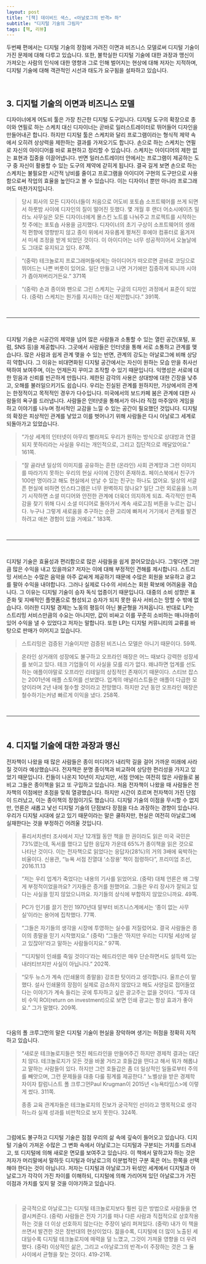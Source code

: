 ```yaml
---
layout: post
title: "[책] 데이비드 색스, <아날로그의 반격> 하"
subtitle: "디지털 기술의 그림자"
tags: [책, 리뷰]
---
```




두번째 편에서는 디지털 기술의 장점에 가려진 이면과 비즈니스 모델로써 디지털 기술이 가진 문제에 대해 다루고 있습니다. 또한, 불학실한 디지털 기술에 대한 과장과 맹신이 가져오는 사람의 인식에 대한 영향과 그로 인해 벌어지는 현상에 대해 저자는 지적하며, 디지털 기술에 대해 객관적인 시선과 태도가 요구됨을 설파하고 있습니다.

<br>



## 3. 디지털 기술의 이면과 비즈니스 모델

디자이너에게 어도비 툴은 가장 친근한 디지털 도구입니다. 디지털 도구의 확장으로 종이와 연필로 하는 스케치 대신 디자이너는 곧바로 일러스트레이터로 뛰어들어 디자인을 만들어내곤 합니다. 하지만 디지털 툴은 스케치와 달리 프로그램이라는 형식적 제약 속에서 오히려 상상력을 제한하는 결과를 가져오기도 합니다. 손으로 하는 스케치는 연필로 자신의 아이디어를 바로 표현하고 정리할 수 있습니다. 스케치는 아이디어의 제한 없는 표현과 집중을 이끌어냅니다. 반면 일러스트레이터 안에서는 프로그램이 제공하는 도구 중 자신이 활용할 수 있는 도구의 제약에 갇히게 됩니다. 결국 길게 보면 손으로 하는 스케치는 불필요한 시간적 낭비를 줄이고 프로그램을 아이디어 구현의 도구만으로 사용함으로써 작업의 효율을 높인다고 볼 수 있습니다. 이는 디자이너 뿐만 아니라 프로그래머도 마찬가지입니다.

> 당시 회사의 모든 디자이너들이 처음으로 어도비 포토숍 소프트웨어를 쓰게 되면서 하룻밤 사이에 디자인의 질이 떨어진 듯했다. 몇 개월 후 랜더 어소시에이츠 밀라노 사무실은 모든 디자이너에게 몰스킨 노트를 나눠주고 프로젝트를 시작하는 첫 주에는 포토숍 사용을 금지했다. 디자이너의 초기 구상이 소프트웨어의 생래적 편향에 영향받지 않고 종이 위에서 자유롭게 펼쳐진 후에야 컴퓨터로 옮겨져서 미세 조정을 받게 되었던 것이다. 이 아이디어는 너무 성공적이어서 오늘날에도 그대로 유지되고 있다. 87쪽.

> “(중략) 테크놀로지 프로그래머들에게는 아이디어가 떠오르면 곧바로 코딩으로 뛰어드는 나쁜 버릇이 있어요. 일단 만들고 나면 거기에만 집중하게 되니까 시야가 좁아져버리거든요.” 371쪽

> “(중략) 손과 종이와 펜으로 그린 스케치는 구글의 디자인 과정에서 표준이 되었다. (중략) 스케치는 뭔가를 지시하는 대신 제안합니다.” 391쪽.

<br>

------

<br>

디지털 기술은 시공간의 제약을 넘어 많은 사람들과 소통할 수 있는 열린 공간(포털, 포럼, SNS 등)을 제공합니다. 그곳에서 사람들은 인터넷을 통해 서로 소통하고 관계를 맺습니다. 많은 사람과 쉽게 관계 맺을 수 있는 반면, 관계의 강도는 아날로그에 비해 상당히 약합니다. 그 이유는 비대면화된 디지털 공간에서는 자신이 원하는 모습 만을 취사선택하여 보여주며, 이는 언제든지 꾸미고 조작할 수 있기 때문입니다. 익명성은 서로에 대한 믿음과 신뢰를 빈곤하게 만듭니다. 제한된 감각의 사용은 상대방에 대한 긴장을 낮추고, 오해를 불러일으키기도 쉽습니다. 우리는 진실된 관계를 원하지만, 가상에서의 관계는 한정적이고 목적적인 경우가 다수입니다. 미국에서의 보드카페 붐은 관계에 대한 사람들의 욕구를 드러냅니다. 사람들은 인터넷을 통해서가 아니라 직접 마주앉아 게임을 하고 이야기를 나누며 정서적인 교감을 느낄 수 있는 공간이 필요했던 것입니다. 디지털의 확장은 피상적인 관계를 낳았고 이를 벗어나기 위해 사람들은 다시 아날로그 세계로 되돌아가고 있었습니다.

> “가상 세계의 인터넷이 아무리 빨라져도 우리가 원하는 방식으로 상대방과 연결되지 못하리라는 사실을 우리는 개인적으로, 그리고 집단적으로 깨달았어요." 161쪽.

> “잘 골라낸 일상의 이미지를 공유하는 흔한 (온라인) 사회 관계망과 그런 이미지를 따라가지 못하는 우리의 현실 사이에 긴장이 존재하죠. 페이스북에서 친구가 100만 명이라고 해도 현실에서 만날 수 있는 친구는 하나도 없어요. 일상의 서글픈 현실에 비하면 인스타그램은 너무 완벽하지 않나요? 일단 그런 외로움을 느끼기 시작하면 소셜 미디어와 안전한 관계에 더욱더 의지하게 되죠. 즉각적인 만족감을 찾기 위해 다시 소셜 미디어로 돌아가서 계속 새로고침 버튼을 누르는 겁니다. 누구나 그렇게 새로움을 추구하는 순환 고리에 빠져서 거기에서 관계를 발견하려고 애쓴 경험이 있을 거예요.” 183쪽.

<br>

------

<br>

디지털 기술은 효율성과 편리함으로 많은 사람들을 쉽게 끌어모았습니다. 그렇다면 그만큼 많은 수익을 내고 있을까요? 저자는 이에 대해 부정적인 견해를 제시합니다. 스트리밍 서비스는 수많은 음악을 아주 값싸게 제공하기 때문에 수많은 회원을 보유하고 광고를 팔아 수익을 내야합니다. 그러나 실제로 다수의 서비스는 회원 확보에 어려움을 겪습니다. 그 이유는 디지털 기술이 승자 독식 업종이기 때문입니다. 대중의 소비 성향은 표준화 및 지배적인 플랫폼으로 형성되고 승자가 되지 못한 유사 서비스는 망할 수 밖에 없습니다. 이러한 디지털 경제는 노동의 평등이 아닌 불균형을 가져옵니다. 반대로 LP는 스트리밍 서비스만큼의 수요는 아니지만, 값이 비싸고 이를 꾸준히 소비하는 매니아층이 있어 수익을 낼 수 있었다고 저자는 말합니다. 또한 LP는 디지털 커뮤니티의 교류를 바탕으로 판매가 이어지고 있습니다.

> 스트리밍은 검증된 기술이지만 검증된 비즈니스 모델은 아니기 때문이다. 59쪽.

> 온라인 상거래의 성장에도 불구하고 오프라인 매장은 어느 때보다 강력한 성장세를 보이고 있다. 테크 기업들이 이 사실을 모를 리가 없다. 왜냐하면 업계를 선도하는 애플이야말로 오프라인 리테일의 상징적인 존재이기 때문이다. 스티브 잡스는 2001년에 애플 스토어를 선보였다. 업계의 애널리스트들은 애플이 다급한 모양이라며 2년 내에 철수할 것이라고 전망했다. 하지만 2년 동안 오프라인 매장은 철수하기는커녕 빠르게 이익을 냈다. 258쪽.

<br>

------

<br>

## **4. 디지털 기술에 대한 과장과 맹신**

전자책이 나왔을 때 많은 사람들은 종이 미디어가 내리막 길을 걸어 가까운 미래에 사라질 것이라 예상했습니다. 전자책은 분명 종이책과 비교하여 상당한 편리성을 가지고 있었기 때문입니다. 킨들이 나온지 10년이 지났지만, 서점 안에는 여전히 많은 사람들로 붐비고 그들은 종이책을 읽고 또 구입하고 있습니다. 처음 전자책이 나왔을 때 사람들은 전자책의 이점에만 초점을 맞춰 열광했습니다. 하지만 시간이 흐르며 전자책이 가진 단점이 드러났고, 이는 종이책의 장점이기도 했습니다. 디지털 기술의 이점을 무시할 수 없지만, 언론은 새롭고 낯선 디지털 기술의 단점보다 장점을 다소 과장하는 경향이 있습니다. 우리가 디지털 시대에 살고 있기 때문이라는 말은 쿨하지만, 현실은 여전히 아날로그에 실재한다는 것을 부정하긴 어려울 것입니다.

> 퓨리서치센터 조사에서 지난 12개월 동안 책을 한 권이라도 읽은 미국 국민은 73%였는데, 독서를 했다고 답한 응답자 가운데 65%가 종이책을 읽은 것으로 나타난 것이다. 이는 전자책으로 읽었다는 응답자(28%)의 거의 3배에 육박하는 비율이다. 신용관, “뉴욕 서점 진열대 ‘소장용’ 책이 점령하다”, 프리미엄 조선, 2016.11.13

> “저는 우리 업계가 죽었다는 내용의 기사를 읽었어요. (중략) 대체 언론은 왜 그렇게 부정적이었을까요? 기자들은 증거를 원했어요. 그들은 우리 장사가 잘되고 있다는 사실을 믿지 않았으니까요. 자기들의 상식에 부합하지 않았으니까요. 49쪽.

> PC가 인기를 끌기 전인 1970년대 말부터 비즈니스계에서는 ‘종이 없는 사무실’이라는 용어에 집착했다. 77쪽.

> “그들은 자기들의 생각을 시장에 투영하는 실수를 저질렀어요. 결국 사람들은 종이의 종말을 믿기 시작했지요.” (중략) “그들은 ‘하지만 우리는 디지털 세상에 살고 있잖아!’라고 말하는 사람들이지요.” 97쪽.

> “‘디지털이 인쇄를 죽일 것이다’라는 헤드라인은 매우 단순하면서도 설득력 있는 내러티브지만 사실이 아닙니다.” 202쪽.

> “모두 뉴스가 계속 (인쇄물의 종말을) 강조한 탓이라고 생각합니다. 울프슨이 말했다. 설사 인쇄물의 장점이 실제로 감소하지 않았다고 해도 사양길로 접어들었다는 이야기가 계속 들리는 곳에 투자하고 싶은 광고주는 없을 것이다. “투자 대비 수익 ROI(return on investment)으로 보면 인쇄 광고는 항상 효과가 좋아요.” 그가 말했다. 209쪽.

<br>

다음의 폴 크루그먼의 말은 디지털 기술이 현실을 장악하며 생기는 허점을 정확히 지적하고 있습니다. 

>“새로운 테크놀로지들은 멋진 헤드라인을 만들어주긴 하지만 경제적 결과는 대단치 않다. 테크놀로지가 모든 것을 바꿀 거라고 호들갑을 떤다고 해서 뭐가 해롭냐고 말하는 사람들이 있다. 하지만 그런 호들갑은 좀 더 일상적인 일들로부터 주의를 빼앗으며, 그런 문제들을 대충 다룰 핑계를 제공한다.” 노벨상을 받은 경제학자이자 칼럼니스트 폴 크루그먼Paul Krugman이 2015년 <뉴욕타임스>에 이렇게 썼다. 311쪽.
>
>종종 교육 관계자들은 테크놀로지의 진보가 궁극적인 선이라고 맹목적으로 생각하느라 실제 성과를 비판적으로 보지 못한다. 324쪽.

<br>

그럼에도 불구하고 디지털 기술은 점점 우리의 삶 속에 깊숙이 들어오고 있습니다. 디지털 기술이 가져온 수많은 그 변화 속에서 아날로그는 디지털과 구분되는 가치를 드러내고, 또 디지털에 의해 새로운 면모를 보여주고 있습니다. 이 책에서 말하고자 하는 것은 저자가 머리말에서 말하듯 디지털과 아날로그의 이분법적인 구분 혹은 어느 한쪽을 선택해야 한다는 것이 아닙니다. 저자는 디지털과 아날로그가 뒤섞인 세계에서 디지털과 아날로그가 각각이 가진 차이를 이해하되, 디지털에 의해 가리어져 있던 아날로그가 가진 이점과 가치를 잊지 말 것을 이야기하고 있습니다.

<br>

> 궁극적으로 아날로그는 디지털 테크놀로지보다 훨씬 깊은 방법으로 사람들을 연결시켜준다. (중략) 사람들은 전자 기기를 떠나 다른 사람과 직접적으로 상호작용하는 것을 더 이상 선호하지 않는다는 주장이 널리 퍼져있다. (중략) 내가 이 책을 쓰면서 발견한 것은 정반대의 현상이었다. 젊을수록, 디지털에 더 많이 노출된 세대일수록 디지털 테크놀로지에 매력을 덜 느꼈고, 그것이 가져올 영향을 더 우려했다. (중략) 이상적인 삶은, 그리고 <아날로그의 반격>이 주장하는 것은 그 둘 사이에서 균형을 찾는 것이다. 419-21쪽.